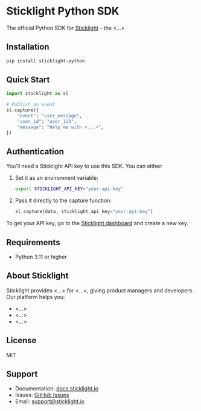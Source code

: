 # Sticklight Python SDK

The official Python SDK for [Sticklight](https://sticklight.io) - the <...>

## Installation

```bash
pip install sticklight-python
```

## Quick Start

```python
import sticklight as sl

# Publish an event
sl.capture({
    "event": "user_message",
    "user_id": "user_123",
    "message": "Help me with <...>",
})
```

## Authentication

You'll need a Sticklight API key to use this SDK. You can either:

1. Set it as an environment variable:
   ```bash
   export STICKLIGHT_API_KEY="your-api-key"
   ```

2. Pass it directly to the capture function:
   ```python
   sl.capture(data, sticklight_api_key="your-api-key")
   ```

To get your API key, go to the [Sticklight dashboard](https://app.sticklight.io/settings/api-keys) and create a new key.

## Requirements

- Python 3.11 or higher

## About Sticklight

Sticklight provides <...> for <...>, giving product managers and developers <value prop>. Our platform helps you:

- <...>
- <...>
- <...>

## License

MIT

## Support

- Documentation: [docs.sticklight.io](https://docs.sticklight.io)
- Issues: [GitHub Issues](https://github.com/sticklight/sticklight-python/issues)
- Email: support@sticklight.io
